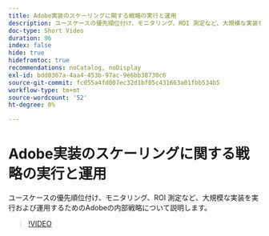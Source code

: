 ```yaml
---
title: Adobe実装のスケーリングに関する戦略の実行と運用
description: ユースケースの優先順位付け、モニタリング、ROI 測定など、大規模な実装を実行および運用するためのAdobeの内部戦略について説明します。
doc-type: Short Video
duration: 96
index: false
hide: true
hidefromtoc: true
recommendations: noCatalog, noDisplay
exl-id: bdd0367a-4aa4-453b-97ac-9e6bb38730c6
source-git-commit: fcd55a4fd007ec32d1bf05c431663a01fbb534b5
workflow-type: tm+mt
source-wordcount: '52'
ht-degree: 0%

---
```


# Adobe実装のスケーリングに関する戦略の実行と運用

ユースケースの優先順位付け、モニタリング、ROI 測定など、大規模な実装を実行および運用するためのAdobeの内部戦略について説明します。

<!-- 62_S655_3442541_95_run-and-operate-strategies-for-scaling-adobe-implementations -->
>[!VIDEO](https://video.tv.adobe.com/v/3461081/?learn=on&enablevpops=true&captions=jpn)
